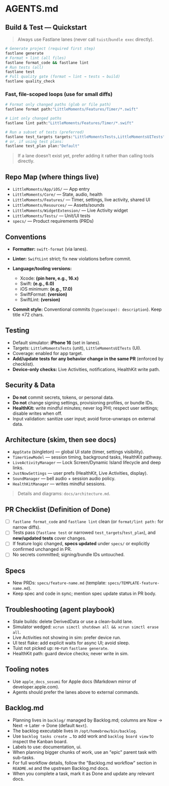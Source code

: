 # AGENTS.md

## Build & Test — Quickstart

> Always use Fastlane lanes (never call `tuist`/`bundle exec` directly).

```sh
# Generate project (required first step)
fastlane generate
# Format + lint (all files)
fastlane format_code && fastlane lint
# Run tests (all)
fastlane test
# Full quality gate (format → lint → tests → build)
fastlane quality_check
````

### Fast, file-scoped loops (use for small diffs)

```sh
# Format only changed paths (glob or file path)
fastlane format path:"LittleMoments/Features/Timer/*.swift"

# Lint only changed paths
fastlane lint path:"LittleMoments/Features/Timer/*.swift"

# Run a subset of tests (preferred)
fastlane test_targets targets:"LittleMomentsTests,LittleMomentsUITests"
# or, if using test plans:
fastlane test_plan plan:"Default"
```

> If a lane doesn’t exist yet, prefer adding it rather than calling tools directly.

## Repo Map (where things live)

* `LittleMoments/App/iOS/` — App entry
* `LittleMoments/Core/` — State, audio, health
* `LittleMoments/Features/` — Timer, settings, live activity, shared UI
* `LittleMoments/Resources/` — Assets/sounds
* `LittleMoments/WidgetExtension/` — Live Activity widget
* `LittleMoments/Tests/` — Unit/UI tests
* `specs/` — Product requirements (PRDs)

## Conventions

* **Formatter:** `swift-format` (via lanes).
* **Linter:** `SwiftLint` strict; fix new violations before commit.
* **Language/tooling versions:**

  * Xcode: **(pin here, e.g., 16.x)**
  * Swift: **(e.g., 6.0)**
  * iOS minimum: **(e.g., 17.0)**
  * SwiftFormat: **(version)**
  * SwiftLint: **(version)**
* **Commit style:** Conventional commits (`type(scope): description`). Keep title ≤72 chars.

## Testing

* Default simulator: **iPhone 16** (set in lanes).
* Targets: `LittleMomentsTests` (unit), `LittleMomentsUITests` (UI).
* Coverage: enabled for app target.
* **Add/update tests for any behavior change in the same PR** (enforced by checklist).
* **Device-only checks:** Live Activities, notifications, HealthKit write path.

## Security & Data

* **Do not** commit secrets, tokens, or personal data.
* **Do not** change signing settings, provisioning profiles, or bundle IDs.
* **HealthKit:** write mindful minutes; never log PHI; respect user settings; disable writes when off.
* Input validation: sanitize user input; avoid force-unwraps on external data.

## Architecture (skim, then see docs)

* `AppState` (singleton) — global UI state (timer, settings visibility).
* `TimerViewModel` — session timing, background tasks, HealthKit pathway.
* `LiveActivityManager` — Lock Screen/Dynamic Island lifecycle and deep links.
* `JustNowSettings` — user prefs (HealthKit, Live Activities, display).
* `SoundManager` — bell audio + session audio policy.
* `HealthKitManager` — writes mindful sessions.

> Details and diagrams: `docs/architecture.md`.

## PR Checklist (Definition of Done)

* [ ] `fastlane format_code` and `fastlane lint` clean (or `format/lint path:` for narrow diffs).
* [ ] Tests pass (`fastlane test` or narrowed `test_targets`/`test_plan`), and **new/updated tests** cover changes.
* [ ] If feature logic changed, **specs updated** under `specs/` or explicitly confirmed unchanged in PR.
* [ ] No secrets committed; signing/bundle IDs untouched.

## Specs

* New PRDs: `specs/feature-name.md` (template: `specs/TEMPLATE-feature-name.md`).
* Keep spec and code in sync; mention spec update status in PR body.

## Troubleshooting (agent playbook)

* Stale builds: delete DerivedData or use a clean-build lane.
* Simulator wedged: `xcrun simctl shutdown all && xcrun simctl erase all`.
* Live Activities not showing in sim: prefer device run.
* UI test flake: add explicit waits for async UI; avoid sleep.
* Tuist not picked up: re-run `fastlane generate`.
* HealthKit path: guard device checks; never write in sim.

## Tooling notes

* Use `apple_docs_sosumi` for Apple docs (Markdown mirror of developer.apple.com).
* Agents should prefer the lanes above to external commands.

## Backlog.md

* Planning lives in `backlog/` managed by Backlog.md; columns are Now → Next → Later → Done (default `Next`).
* The backlog executable lives in `/opt/homebrew/bin/backlog`.
* Use `backlog tasks create …` to add work and `backlog board view` to inspect the Kanban board.
* Labels to use: documentation, ui.
* When planning bigger chunks of work, use an "epic" parent task with sub-tasks.
* For full workflow details, follow the "Backlog.md workflow" section in `README.md` and the upstream Backlog.md docs.
* When you complete a task, mark it as Done and update any relevant docs.
